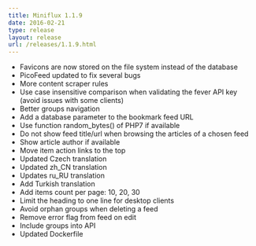 ```yaml
---
title: Miniflux 1.1.9
date: 2016-02-21
type: release
layout: release
url: /releases/1.1.9.html
---
```


- Favicons are now stored on the file system instead of the database
- PicoFeed updated to fix several bugs
- More content scraper rules
- Use case insensitive comparison when validating the fever API key (avoid issues with some clients)
- Better groups navigation
- Add a database parameter to the bookmark feed URL
- Use function random_bytes() of PHP7 if available
- Do not show feed title/url when browsing the articles of a chosen feed
- Show article author if available
- Move item action links to the top
- Updated Czech translation
- Updated zh_CN translation
- Updates ru_RU translation
- Add Turkish translation
- Add items count per page: 10, 20, 30
- Limit the heading to one line for desktop clients
- Avoid orphan groups when deleting a feed
- Remove error flag from feed on edit
- Include groups into API
- Updated Dockerfile
